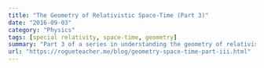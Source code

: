 ```yaml
---
title: "The Geometry of Relativistic Space-Time (Part 3)"
date: "2016-09-03"
category: "Physics"
tags: [special relativity, space-time, geometry]
summary: "Part 3 of a series in understanding the geometry of relativistic space-time."
url: "https://rogueteacher.me/blog/geometry-space-time-part-iii.html"
---
```

